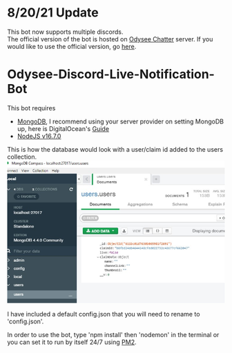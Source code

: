 # 8/20/21 Update
This bot now supports multiple discords.  
The official version of the bot is hosted on [Odysee Chatter](https://www.odysee-chatter.com) server.
If you would like to use the official version, go [here](https://www.odysee-chatter.com).

# Odysee-Discord-Live-Notification-Bot

This bot requires
- [MongoDB](https://docs.mongodb.com/manual/administration/install-community/), I recommend using your server provider on setting MongoDB up, here is DigitalOcean's [Guide](https://www.digitalocean.com/community/tutorials/how-to-install-mongodb-on-ubuntu-18-04-source)  
- [NodeJS v16.7.0](https://nodejs.org/en/download/current/)

This is how the database would look with a user/claim id added to the users collection.  
![users collection](mongodb.jpg)

I have included a default config.json that you will need to rename to 'config.json'.

In order to use the bot, type 'npm install' then 'nodemon' in the terminal or you can set it to run by itself 24/7 using [PM2](https://www.npmjs.com/package/pm2).